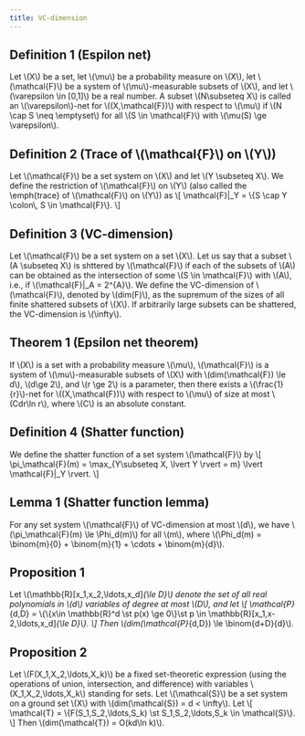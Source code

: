```yaml
---
title: VC-dimension
---
```


## Definition 1 (Espilon net)
Let \\(X\\) be a set, let \\(\\mu\\) be a probability measure on \\(X\\), let
\\(\\mathcal{F}\\) be a system of \\(\\mu\\)-measurable subsets of \\(X\\), and let
\\(\\varepsilon \\in [0,1]\\) be a real number. A subset \\(N\\subseteq X\\) is
called an \\(\\varepsilon\\)-net for \\((X,\\mathcal{F})\\) with respect to
\\(\\mu\\) if \\(N \\cap S \\neq \\emptyset\\) for all \\(S \\in \\mathcal{F}\\) with
\\(\\mu(S) \\ge \\varepsilon\\).

## Definition 2 (Trace of \\(\\mathcal{F}\\) on \\(Y\\))
Let \\(\\mathcal{F}\\) be a set system on \\(X\\) and let \\(Y \\subseteq X\\). We define the
restriction of \\(\\mathcal{F}\\) on \\(Y\\) (also called the \\emph{trace} of
\\(\\mathcal{F}\\) on
\\(Y\\)) as
\\[
\\mathcal{F}|_Y = \\{S \\cap Y \\colon\\, S \\in \\mathcal{F}\\}.
\\]


## Definition 3 (VC-dimension)
Let \\(\\mathcal{F}\\) be a set system on a set \\(X\\). Let us say that a subset \\(A
\\subseteq X\\) is shttered by \\(\\mathcal{F}\\) if each of the subsets of \\(A\\) can
be obtained as the intersection of some \\(S \\in \\mathcal{F}\\) with \\(A\\), i.e.,
if \\(\\mathcal{F}|_A = 2^{A}\\). We define the VC-dimension of
			\\(\\mathcal{F}\\), denoted
by \\(dim(F)\\), as the supremum of the sizes of all finite shattered
subsets of \\(X\\). If arbitrarily large subsets can be shattered, the
VC-dimension is \\(\\infty\\).


## Theorem 1 (Epsilon net theorem)
If \\(X\\) is a set with a probability measure \\(\\mu\\), \\(\\mathcal{F}\\) is a system of
\\(\\mu\\)-measurable subsets of \\(X\\) with \\(dim(\\mathcal{F}) \\le d\\), \\(d\\ge 2\\), and
\\(r \\ge 2\\) is a parameter, then there exists a \\(\\frac{1}{r}\\)-net for
\\((X,\\mathcal{F})\\) with respect to \\(\\mu\\) of size at most \\(Cdr\\ln r\\), where \\(C\\)
is an absolute constant.


## Definition 4 (Shatter function)
We define the shatter function of a set system \\(\\mathcal{F}\\) by
\\[
\\pi_\\mathcal{F}(m) = \\max_{Y\\subseteq X, \\lvert Y \\rvert = m} \\lvert \\mathcal{F}|_Y
\\rvert.
\\]


## Lemma 1 (Shatter function lemma)
For any set system \\(\\mathcal{F}\\) of VC-dimension at most \\(d\\), we have
\\(\\pi_\\mathcal{F}(m)
\\le \\Phi_d(m)\\) for all \\(m\\), where \\(\\Phi_d(m) = \\binom{m}{0} +
\\binom{m}{1} + \\cdots + \\binom{m}{d}\\).

## Proposition 1
Let \\(\\mathbb{R}[x_1,x_2,\\ldots,x_d]_{\\le D}\\) denote the set of all real
polynomials in \\(d\\) variables of degree at most \\(D\\), and let
\\[
\\mathcal{P}_{d,D} = \\{\\{x\\in \\mathbb{R}^d \\st p(x) \\ge 0\\}\\st p \\in
\\mathbb{R}[x_1,x-2,\\ldots,x_d]_{\\le D}\\}.
\\]
Then \\(dim(\\mathcal{P}_{d,D}) \\le \\binom{d+D}{d}\\).

## Proposition 2
Let \\(F(X_1,X_2,\\ldots,X_k)\\) be a fixed set-theoretic expression (using
the operations of union, intersection, and difference) with variables
\\(X_1,X_2,\\ldots,X_k\\) standing for sets.
Let \\(\\mathcal{S}\\) be a set system on a ground set \\(X\\) with
\\(dim(\\mathcal{S}) = d <
\\infty\\). Let
\\[
\\mathcal{T} = \\{F(S_1,S_2,\\ldots,S_k) \\st S_1,S_2,\\ldots,S_k \\in
\\mathcal{S}\\}.
\\]
Then \\(dim(\\mathcal{T}) = O(kd\\ln k)\\).
